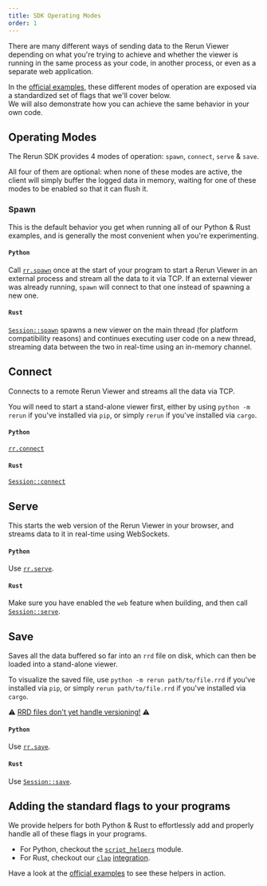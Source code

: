 ```yaml
---
title: SDK Operating Modes
order: 1
---
```


There are many different ways of sending data to the Rerun Viewer depending on what you're trying to achieve and whether the viewer is running in the same process as your code, in another process, or even as a separate web application.

In the [official examples](/getting-started/examples), these different modes of operation are exposed via a standardized set of flags that we'll cover below.  
We will also demonstrate how you can achieve the same behavior in your own code.

## Operating Modes

The Rerun SDK provides 4 modes of operation: `spawn`, `connect`, `serve` & `save`.

All four of them are optional: when none of these modes are active, the client will simply buffer the logged data in memory, waiting for one of these modes to be enabled so that it can flush it.

### Spawn

This is the default behavior you get when running all of our Python & Rust examples, and is generally the most convenient when you're experimenting.

#### `Python`

Call [`rr.spawn`](https://ref.rerun.io/docs/python/v0.2.0/package/rerun/__init__/#rerun.spawn) once at the start of your program to start a Rerun Viewer in an external process and stream all the data to it via TCP. If an external viewer was already running, `spawn` will connect to that one instead of spawning a new one.

#### `Rust`

[`Session::spawn`](https://docs.rs/rerun/latest/rerun/struct.Session.html#method.spawn) spawns a new viewer on the main thread (for platform compatibility reasons) and continues executing user code on a new thread, streaming data between the two in real-time using an in-memory channel.

## Connect

Connects to a remote Rerun Viewer and streams all the data via TCP.

You will need to start a stand-alone viewer first, either by using `python -m rerun` if you've installed via `pip`, or simply `rerun` if you've installed via `cargo`.

#### `Python`

[`rr.connect`](https://ref.rerun.io/docs/python/v0.2.0/package/rerun/__init__/#rerun.connect)

#### `Rust`

[`Session::connect`](https://docs.rs/rerun/latest/rerun/struct.Session.html#method.connect)

## Serve

This starts the web version of the Rerun Viewer in your browser, and streams data to it in real-time using WebSockets.

#### `Python`

Use [`rr.serve`](https://ref.rerun.io/docs/python/v0.2.0/package/rerun/__init__/#rerun.serve).

#### `Rust`

Make sure you have enabled the `web` feature when building, and then call [`Session::serve`](https://docs.rs/rerun/latest/rerun/struct.Session.html#method.serve).

## Save

Saves all the data buffered so far into an `rrd` file on disk, which can then be loaded into a stand-alone viewer.

To visualize the saved file, use `python -m rerun path/to/file.rrd` if you've installed via `pip`, or simply `rerun path/to/file.rrd` if you've installed via `cargo`.

⚠️  [RRD files don't yet handle versioning!](https://github.com/rerun-io/rerun/issues/873) ⚠️

#### `Python`

Use [`rr.save`](https://ref.rerun.io/docs/python/v0.2.0/package/rerun/__init__/#rerun.save).

#### `Rust`

Use [`Session::save`](https://docs.rs/rerun/latest/rerun/struct.Session.html#method.save).

## Adding the standard flags to your programs

We provide helpers for both Python & Rust to effortlessly add and properly handle all of these flags in your programs.

- For Python, checkout the [`script_helpers`](https://ref.rerun.io/docs/python/v0.2.0/package/rerun/script_helpers/) module.
- For Rust, checkout our [`clap`]() [integration](https://docs.rs/rerun/latest/rerun/clap/index.html).

Have a look at the [official examples](/getting-started/examples) to see these helpers in action.
